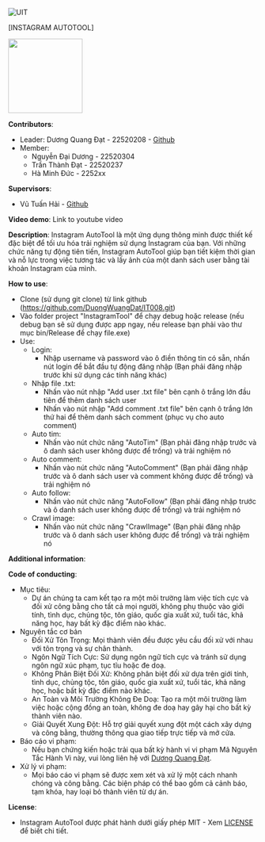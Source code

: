![UIT](https://img.shields.io/badge/from-UIT%20VNUHCM-blue?style=for-the-badge&link=https%3A%2F%2Fwww.uit.edu.vn%2F)

[INSTAGRAM AUTOTOOL]

<img src="https://github.com/DuongWuangDat/IT008/assets/118280757/71703b4f-d6aa-469a-9890-2112fc8abe8d" width="150" height="150">


**Contributors**:

- Leader: Dương Quang Đạt - 22520208 - [Github](https://github.com/DuongWuangDat)
- Member:
  - Nguyễn Đại Dương - 22520304  
  - Trần Thành Đạt - 22520237
  - Hà Minh Đức - 2252xx  

**Supervisors**:

- Vũ Tuấn Hải - [Github](https://github.com/vutuanhai237)

**Video demo**: Link to youtube video

**Description**: Instagram AutoTool là một ứng dụng thông minh được thiết kế đặc biệt để tối ưu hóa trải nghiệm sử dụng Instagram của bạn. Với những chức năng tự động tiên tiến, Instagram AutoTool giúp bạn tiết kiệm thời gian và nỗ lực trong việc tương tác và lấy ảnh của một danh sách user bằng tài khoản Instagram của mình.

**How to use**:

- Clone (sử dụng git clone) từ link github (https://github.com/DuongWuangDat/IT008.git)
- Vào folder project "InstagramTool" để chạy debug hoặc release (nếu debug bạn sẽ sử dụng được app ngay, nếu release bạn phải vào thư mục bin/Release để chạy file.exe)
- Use:
  - Login:
    - Nhập username và password vào ô điền thông tin có sẵn, nhấn nút login để bắt đầu tự động đăng nhập (Bạn phải đăng nhập trước khi sử dụng các tính năng khác)
  - Nhập file .txt:
    - Nhấn vào nút nhập "Add user .txt file" bên cạnh ô trắng lớn đầu tiên để thêm danh sách user
    - Nhấn vào nút nhập "Add comment .txt file" bên cạnh ô trắng lớn thứ hai để thêm danh sách comment (phục vụ cho auto comment)
  - Auto tim:
    - Nhấn vào nút chức năng "AutoTim" (Bạn phải đăng nhập trước và ô danh sách user không được để trống) và trải nghiệm nó
  - Auto comment:
    - Nhấn vào nút chức năng "AutoComment" (Bạn phải đăng nhập trước và ô danh sách user và comment không được để trống) và trải nghiệm nó
  - Auto follow:
    - Nhấn vào nút chức năng "AutoFollow" (Bạn phải đăng nhập trước và ô danh sách user không được để trống) và trải nghiệm nó
  - Crawl image:
    - Nhấn vào nút chức năng "CrawlImage" (Bạn phải đăng nhập trước và ô danh sách user không được để trống) và trải nghiệm nó

**Additional information**: 

**Code of conducting**: 

- Mục tiêu:
  - Dự án chúng ta cam kết tạo ra một môi trường làm việc tích cực và đối xử công bằng cho tất cả mọi người, không phụ thuộc vào giới tính, tình dục, chủng tộc, tôn giáo, quốc gia xuất xứ, tuổi tác, khả năng học, hay bất kỳ đặc điểm nào khác.
- Nguyên tắc cơ bản
  - Đối Xử Tôn Trọng: Mọi thành viên đều được yêu cầu đối xử với nhau với tôn trọng và sự chân thành.
  - Ngôn Ngữ Tích Cực: Sử dụng ngôn ngữ tích cực và tránh sử dụng ngôn ngữ xúc phạm, tục tĩu hoặc đe doạ.
  - Không Phân Biệt Đối Xử: Không phân biệt đối xử dựa trên giới tính, tình dục, chủng tộc, tôn giáo, quốc gia xuất xứ, tuổi tác, khả năng học, hoặc bất kỳ đặc điểm nào khác.
  - An Toàn và Môi Trường Không Đe Doạ: Tạo ra một môi trường làm việc hoặc cộng đồng an toàn, không đe doạ hay gây hại cho bất kỳ thành viên nào.
  - Giải Quyết Xung Đột: Hỗ trợ giải quyết xung đột một cách xây dựng và công bằng, thường thông qua giao tiếp trực tiếp và mở cửa.
- Báo cáo vi phạm:
  - Nếu bạn chứng kiến hoặc trải qua bất kỳ hành vi vi phạm Mã Nguyên Tắc Hành Vi này, vui lòng liên hệ với [Dương Quang Đạt](https://www.facebook.com/wangdat04).
- Xử lý vi phạm:
  - Mọi báo cáo vi phạm sẽ được xem xét và xử lý một cách nhanh chóng và công bằng. Các biện pháp có thể bao gồm cả cảnh báo, tạm khóa, hay loại bỏ thành viên từ dự án.

**License**: 

- Instagram AutoTool được phát hành dưới giấy phép MIT - Xem [LICENSE](LICENSE) để biết chi tiết.
